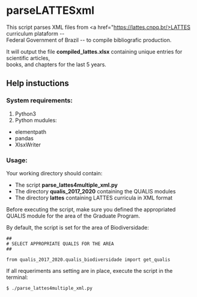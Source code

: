 # parseLATTESxml

<!--- Syntax summary in https://www.markdownguide.org/basic-syntax/ -->

This script parses XML files from <a href="https://lattes.cnpq.br/>LATTES</a> curriculum plataform -- \
Federal Government of Brazil -- to compile bibliografic production.

It will output the file **compiled_lattes.xlsx** containing unique entries for scientific articles, \
books, and chapters for the last 5 years.


## Help instuctions
### System requirements:
1. Python3
2. Python mudules:
  - elementpath
  - pandas
  - XlsxWriter

### Usage:
Your working directory should contain:
- The script **parse_lattes4multiple_xml.py**
- The directory **qualis_2017_2020** containing the QUALIS modules 
- The directory **lattes** containing LATTES curricula in XML format

Before executing the script, make sure you defined the appropriated \
QUALIS module for the area of the Graduate Program.

By default, the script is set for the area of Biodiversidade:
```python:
##
# SELECT APPROPRIATE QUALIS FOR THE AREA
##

from qualis_2017_2020.qualis_biodiversidade import get_qualis
```

If all requeriments ans setting are in place, execute the script in the terminal:
```bash:
$ ./parse_lattes4multiple_xml.py
```
